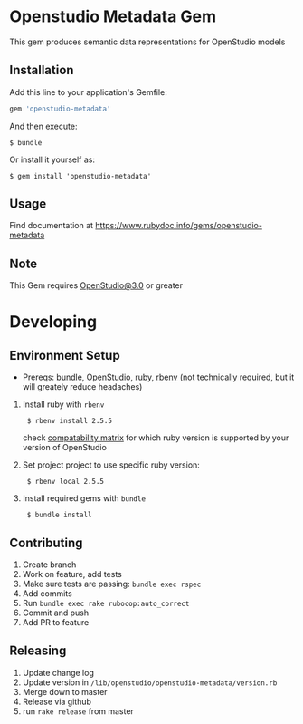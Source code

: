 # Openstudio Metadata Gem

This gem produces semantic data representations for OpenStudio models

## Installation

Add this line to your application's Gemfile:

```ruby
gem 'openstudio-metadata'
```

And then execute:

    $ bundle

Or install it yourself as:

    $ gem install 'openstudio-metadata'
	
## Usage

Find documentation at https://www.rubydoc.info/gems/openstudio-metadata

## Note

This Gem requires OpenStudio@3.0 or greater

# Developing

## Environment Setup

- Prereqs: 
[bundle](https://bundler.io/), [OpenStudio](https://www.openstudio.net/), [ruby](https://www.ruby-lang.org/), [rbenv](https://github.com/rbenv/rbenv) (not technically required, but it will greately reduce headaches)

1. Install ruby with `rbenv`
	
        $ rbenv install 2.5.5

	check [compatability matrix](https://github.com/NREL/OpenStudio/wiki/OpenStudio-SDK-Version-Compatibility-Matrix) for which ruby version is supported by your version of OpenStudio
	
2. Set project project to use specific ruby version:

	    $ rbenv local 2.5.5

3. Install required gems with `bundle`
        
		$ bundle install

## Contributing
1. Create branch
2. Work on feature, add tests
3. Make sure tests are passing: `bundle exec rspec`
4. Add commits
5. Run `bundle exec rake rubocop:auto_correct`
6. Commit and push
7. Add PR to feature 

## Releasing

1. Update change log
2. Update version in `/lib/openstudio/openstudio-metadata/version.rb`
3. Merge down to master
4. Release via github
5. run `rake release` from master
